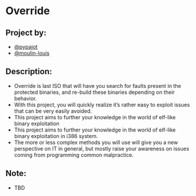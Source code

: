 # Override
## Project by:
- [@pypajot](https://github.com/pypajot)
- [@moulin-louis](https://github.com/moulin-louis)
## Description:
- Override is last ISO that will have you search for faults present in the protected binaries, and re-build these binaries depending on their behavior.
- With this project, you will quickly realize it’s rather easy to exploit issues that can
be very easily avoided.
- This project aims to further your knowledge in the world of elf-like binary exploitation
- This project aims to further your knowledge in the world of elf-like binary exploitation
in i386 system.
- The more or less complex methods you will use will give you a new perspective on IT
in general, but mostly raise your awareness on issues coming from programming common
malpractice.
## Note:
- TBD
